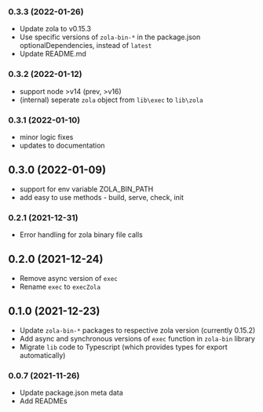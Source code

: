 ### 0.3.3 (2022-01-26)

- Update zola to v0.15.3
- Use specific versions of `zola-bin-*` in the package.json optionalDependencies, instead of `latest`
- Update README.md

### 0.3.2 (2022-01-12)

- support node >v14 (prev, >v16)
- (internal) seperate `zola` object from `lib\exec` to `lib\zola`

### 0.3.1 (2022-01-10)

- minor logic fixes
- updates to documentation

## 0.3.0 (2022-01-09)

- support for env variable ZOLA_BIN_PATH
- add easy to use methods - build, serve, check, init

### 0.2.1 (2021-12-31)

- Error handling for zola binary file calls

## 0.2.0 (2021-12-24)

- Remove async version of `exec`
- Rename `exec` to `execZola`

## 0.1.0 (2021-12-23)

- Update `zola-bin-*` packages to respective zola version (currently 0.15.2)
- Add async and synchronous versions of `exec` function in `zola-bin` library
- Migrate `lib` code to Typescript (which provides types for export automatically)

### 0.0.7 (2021-11-26)

- Update package.json meta data
- Add READMEs
